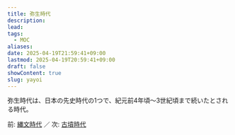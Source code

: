 ```yaml
---
title: 弥生時代
description: 
lead: 
tags:
  - MOC
aliases: 
date: 2025-04-19T21:59:41+09:00
lastmod: 2025-04-19T20:59:41+09:00
draft: false
showContent: true
slug: yayoi
---
```

弥生時代は、日本の先史時代の1つで、紀元前4年頃〜3世紀頃まで続いたとされる時代。

前: [縄文時代](../joumon/縄文時代.md) ／ 次: [古墳時代](../kofun/古墳時代.md)